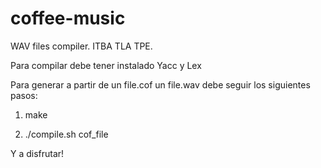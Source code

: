 # coffee-music

WAV files compiler. ITBA TLA TPE.

Para compilar debe tener instalado Yacc y Lex

Para generar a partir de un file.cof un file.wav debe seguir los siguientes pasos:

1) make

2) ./compile.sh cof_file 

Y a disfrutar!